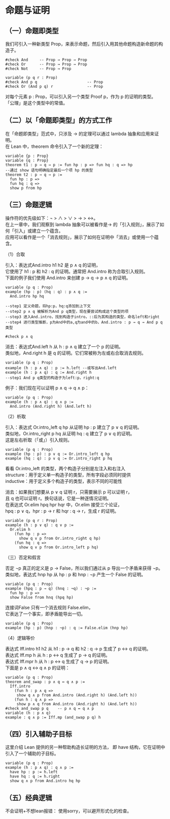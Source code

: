 # 命题与证明

## （一）命题即类型

我们可引入一种新类型 Prop，来表示命题，然后引入用其他命题构造新命题的构造子。
```
#check And     -- Prop → Prop → Prop
#check Or      -- Prop → Prop → Prop
#check Not     -- Prop → Prop

variable (p q r : Prop)
#check And p q                      -- Prop
#check Or (And p q) r               -- Prop
```
对每个元素 p : Prop，可以引入另一个类型 Proof p，作为 p 的证明的类型。<br/>
「公理」是这个类型中的常值。

## （二）以「命题即类型」的方式工作

在「命题即类型」范式中，只涉及 → 的定理可以通过 lambda 抽象和应用来证明。<br/>
在 Lean 中，theorem 命令引入了一个新的定理：
```
variable {p : Prop}
variable {q : Prop}
theorem t1 : p → q → p := fun hp : p => fun hq : q => hp
--通过 show 语句明确指定最后一个项 hp 的类型
theorem t2 : p → q → p :=
  fun hp : p =>
  fun hq : q =>
  show p from hp
```

## （三）命题逻辑
操作符的优先级如下：¬ > ∧ > ∨ > → > ↔。<br/>
在上一章中，我们观察到 lambda 抽象可以被看作是→ 的「引入规则」，展示了如何「引入」或建立一个蕴含。<br/>
应用可以看作是一个「消去规则」，展示了如何在证明中「消去」或使用一个蕴含。<br/>

（1）合取

引入：表达式And.intro h1 h2 是 p ∧ q 的证明，<br/>
它使用了 h1 : p 和 h2 : q 的证明。通常把 And.intro 称为合取引入规则。<br/>
下面的例子我们使用 And.intro 来创建 p → q → p ∧ q 的证明。
```
variable (p q : Prop)
example (hp : p) (hq : q) : p ∧ q := 
  And.intro hp hq

--step1 定义命题，将hp:p，hq:q添加到上下文
--step2 p ∧ q 被解析为And p q类型，现在要尝试构成这个类型的项
--step3 进入And.intro，找到构造子intro，::后为其构造的类型，命名left和right
--step4 进行类型推断，p为And中的a,q为and中的b，And.intro : p → q → And p q类型

#check p ∧ q
```
消去：表达式And.left h 从 h : p ∧ q 建立了一个 p 的证明。<br/>
类似地，And.right h 是 q 的证明。它们常被称为左或右合取消去规则。
```
variable (p q : Prop)
example (h : p ∧ q) : p := h.left --或写出And.left
example (h : p ∧ q) : q := And.right h
--step1 And p q类型的构造子为left:p，right:q
```
例子：我们现在可以证明 p ∧ q → q ∧ p：
```
variable (p q : Prop)
example (h : p ∧ q) : q ∧ p :=
  And.intro (And.right h) (And.left h)
```
（2）析取

引入：表达式 Or.intro_left q hp 从证明 hp : p 建立了 p ∨ q 的证明。<br/>
类似地，Or.intro_right p hq 从证明 hq : q 建立了 p ∨ q 的证明。<br/>
这是左右析取（「或」）引入规则。
```
variable (p q : Prop)
example (hp : p) : p ∨ q := Or.intro_left q hp
example (hq : q) : p ∨ q := Or.intro_right p hq
```
看看 Or.intro_left 的类型，两个构造子分别是左注入和右注入<br/>
structure：用于定义单一构造子的类型，所有字段必须同时提供<br/>
inductive：用于定义多个构造子的类型，表示不同的可能性

消去：如果我们想要从 p ∨ q 证明 r，只需要展示 p 可以证明 r，<br/>
且 q 也可以证明 r。换句话说，它是一种逐情况证明。<br/>
在表达式 Or.elim hpq hpr hqr 中，Or.elim 接受三个论证，<br/>
hpq : p ∨ q，hpr : p → r 和 hqr : q → r，生成 r 的证明。
```
variable (p q r : Prop)
example (h : p ∨ q) : q ∨ p :=
  Or.elim h
    (fun hp : p =>
      show q ∨ p from Or.intro_right q hp)
    (fun hq : q =>
      show q ∨ p from Or.intro_left p hq)
```
（三）否定和假言

否定 ¬p 真正的定义是 p → False，所以我们通过从 p 导出一个矛盾来获得 ¬p。<br/>
类似地，表达式 hnp hp 从 hp : p 和 hnp : ¬p 产生一个 False 的证明。
```
variable (p q : Prop)
example (hpq : p → q) (hnq : ¬q) : ¬p :=
  fun hp : p =>
  show False from hnq (hpq hp)
```
连接词False 只有一个消去规则 False.elim，<br/>
它表达了一个事实，即矛盾能导出一切。
```
variable (p q : Prop)
example (hp : p) (hnp : ¬p) : q := False.elim (hnp hp)
```

（4）逻辑等价

表达式 Iff.intro h1 h2 从 h1 : p → q 和 h2 : q → p 生成了 p ↔ q 的证明。<br/>
表达式 Iff.mp h 从 h : p ↔ q 生成了 p → q 的证明。<br/>
表达式 Iff.mpr h 从 h : p ↔ q 生成了 q → p 的证明。<br/>
下面是 p ∧ q ↔ q ∧ p 的证明：
```
variable (p q : Prop)
theorem and_swap : p ∧ q ↔ q ∧ p :=
  Iff.intro
    (fun h : p ∧ q =>
     show q ∧ p from And.intro (And.right h) (And.left h))
    (fun h : q ∧ p =>
     show p ∧ q from And.intro (And.right h) (And.left h))
#check and_swap p q    -- p ∧ q ↔ q ∧ p
variable (h : p ∧ q)
example : q ∧ p := Iff.mp (and_swap p q) h
```


## （四）引入辅助子目标

这里介绍 Lean 提供的另一种帮助构造长证明的方法，
即 have 结构，它在证明中引入了一个辅助的子目标。
```
variable (p q : Prop)
example (h : p ∧ q) : q ∧ p :=
  have hp : p := h.left
  have hq : q := h.right
  show q ∧ p from And.intro hq hp
```

## （五）经典逻辑
不会证明+不想lean报错： 使用sorry，可以避开形式化的检查。

